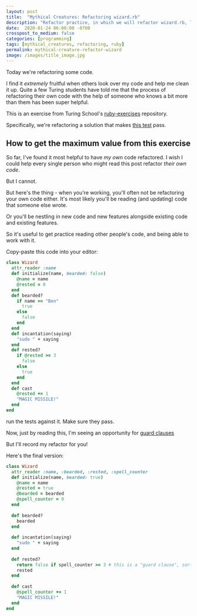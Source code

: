 ```yaml
---
layout: post
title:  "Mythical Creatures: Refactoring wizard.rb"
description: "Refactor practice, in which we will refactor wizard.rb, learn more about Ruby, object-oriented design, and clean code"
date:  2020-01-24 06:00:00 -0700
crosspost_to_medium: false
categories: [programming]
tags: [mythical_creatures, refactoring, ruby]
permalink: mythical-creature-refactor-wizard
image: /images/title_image.jpg
---
```


Today we're refactoring some code.

I find it _extremely_ fruitful when others look over my code and help me clean it up. Quite a few Turing students have told me that the process of refactoring their own code with the help of someone who knows a bit more than them has been super helpful.

This is an exercise from Turing School's [ruby-exercises](https://github.com/turingschool/ruby-exercises) repository. 

Specifically, we're refactoring a solution that makes [this test](https://github.com/turingschool/ruby-exercises/blob/master/mythical-creatures/test/wizard_test.rb) pass. 

## How to get the maximum value from this exercise

So far, I've found it most helpful to have _my own_ code refactored. I wish I could help every single person who might read this post refactor _their own code_. 

But I cannot. 

But here's the thing - when you're working, you'll often not be refactoring your own code either. It's most likely you'll be reading (and updating) code that someone else wrote. 

Or you'll be nestling in new code and new features alongside existing code and existing features. 

So it's useful to get practice reading other people's code, and being able to work with it. 

Copy-paste this code into your editor:

```ruby
class Wizard
  attr_reader :name
  def initialize(name, bearded: false)
    @name = name
    @rested = 0
  end
  def bearded?
    if name == "Ben"
      true
    else
      false
    end
  end
  def incantation(saying)
    "sudo " + saying
  end
  def rested?
    if @rested >= 3
      false
    else
      true
    end
  end
  def cast
    @rested += 1
    "MAGIC MISSILE!"
  end
end
```

run the tests against it. Make sure they pass. 

Now, just by reading this, I'm seeing an opportunity for [guard clauses](https://www.thechrisoshow.com/2009/02/16/using-guard-clauses-in-your-ruby-code/)

But I'll record my refactor for you!

<insert link to youtube video here>

<!--more-->

Here's the final version:

```ruby
class Wizard
  attr_reader :name, :bearded, :rested, :spell_counter
  def initialize(name, bearded: true)
    @name = name
    @rested = true
    @bearded = bearded
    @spell_counter = 0
  end
  
  def bearded?
    bearded
  end
  
  def incantation(saying)
    "sudo " + saying
  end
  
  def rested?
    return false if spell_counter >= 3 # this is a "guard clause", sorta
    rested
  end
  
  def cast
    @spell_counter += 1
    "MAGIC MISSILE!"
  end
end
```
